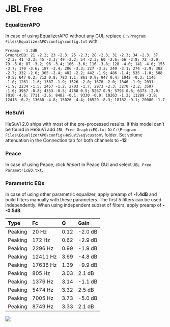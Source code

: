 # JBL Free

### EqualizerAPO
In case of using EqualizerAPO without any GUI, replace `C:\Program Files\EqualizerAPO\config\config.txt`
with:
```
Preamp: -1.2dB
GraphicEQ: 21 -2.2; 23 -2.3; 25 -2.3; 28 -2.3; 31 -2.3; 34 -2.3; 37 -2.3; 41 -2.3; 45 -2.3; 49 -2.2; 54 -2.3; 60 -2.6; 66 -2.8; 72 -2.9; 79 -3.0; 87 -3.2; 96 -3.4; 106 -3.6; 116 -3.8; 128 -4.0; 141 -4.0; 155 -3.7; 170 -3.6; 187 -3.4; 206 -3.3; 227 -3.2; 249 -3.1; 274 -2.9; 302 -2.7; 332 -2.6; 365 -2.4; 402 -2.2; 442 -1.9; 486 -1.4; 535 -1.0; 588 -0.5; 647 0.2; 712 0.8; 783 1.1; 861 0.9; 947 0.4; 1042 -0.3; 1146 -1.0; 1261 -1.6; 1387 -1.9; 1526 -2.0; 1678 -2.0; 1846 -1.9; 2031 -1.9; 2234 -1.5; 2457 -1.2; 2703 -1.7; 2973 -2.3; 3270 -2.2; 3597 -1.6; 3957 -0.8; 4353 -0.5; 4788 0.5; 5267 0.9; 5793 0.6; 6373 -2.0; 7010 -4.6; 7711 -2.6; 8482 -0.1; 9330 -0.0; 10263 -1.2; 11289 -3.9; 12418 -6.2; 13660 -4.8; 15026 -4.4; 16529 -8.3; 18182 -9.1; 20000 -1.7
```

### HeSuVi
HeSuVi 2.0 ships with most of the pre-processed results. If this model can't be found in HeSuVi add
`JBL Free GraphicEQ.txt` to `C:\Program Files\EqualizerAPO\config\HeSuVi\eq\custom\` folder.
Set volume attenuation in the Connection tab for both channels to **-12**

### Peace
In case of using Peace, click *Import* in Peace GUI and select `JBL Free ParametricEQ.txt`.

### Parametric EQs
In case of using other parametric equalizer, apply preamp of **-1.4dB** and build filters manually
with these parameters. The first 5 filters can be used independently.
When using independent subset of filters, apply preamp of **--0.5dB**.

| Type    | Fc       |    Q | Gain    |
|:--------|:---------|:-----|:--------|
| Peaking | 20 Hz    | 0.12 | -2.0 dB |
| Peaking | 172 Hz   | 0.62 | -2.9 dB |
| Peaking | 2296 Hz  | 0.99 | -1.9 dB |
| Peaking | 12411 Hz | 3.69 | -4.8 dB |
| Peaking | 17636 Hz | 1.39 | -9.9 dB |
| Peaking | 805 Hz   | 3.03 | 2.1 dB  |
| Peaking | 1376 Hz  | 3.14 | -1.1 dB |
| Peaking | 5474 Hz  | 3.32 | 2.5 dB  |
| Peaking | 7005 Hz  | 3.73 | -5.0 dB |
| Peaking | 8749 Hz  | 3.33 | 2.1 dB  |

![](https://raw.githubusercontent.com/jaakkopasanen/AutoEq/master/results/rtings/avg/JBL%20Free/JBL%20Free.png)